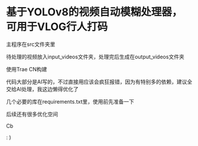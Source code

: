 # 基于YOLOv8的视频自动模糊处理器，可用于VLOG行人打码

主程序在src文件夹里

待处理的视频放入input_videos文件夹，处理完后生成在output_videos文件夹

使用Trae CN构建

代码大部分是AI写的，不过直接用应该会疯狂报错，因为有特别多的依赖，建议全交给AI处理，我这边懒得优化了

几个必要的库在requirements.txt里，使用前先准备一下

后续还有很多优化空间

Cb

: )
